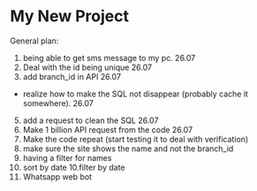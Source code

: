 # My New Project

General plan:

1. being able to get sms message to my pc. 26.07 
2. Deal with the id being unique 26.07
3. add branch_id in API 26.07
* realize how to make the SQL not disappear (probably cache it somewhere). 26.07
5. add a request to clean the SQL 26.07
6. Make 1 billion API request from the code 26.07
7. Make the code repeat (start testing it to deal with verification)
4. make sure the site shows the name and not the branch_id
8. having a filter for names
9. sort by date
10.filter by date
11. Whatsapp web bot


 